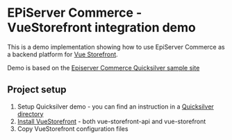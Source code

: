 # EPiServer Commerce - VueStorefront integration demo
This is a demo implementation showing how to use EpiServer Commerce as a backend platform for [Vue Storefront](https://github.com/DivanteLtd/vue-storefront). 

Demo is based on the [Episerver Commerce Quicksilver sample site](https://github.com/episerver/Quicksilver)

## Project setup
1. Setup Quicksilver demo - you can find an instruction in a [Quicksilver directory](https://github.com/makingwaves/epi-commerce-to-vue-storefront/tree/master/Quicksilver)
2. [Install VueStorefront](https://docs.vuestorefront.io/guide/installation/windows.html) - both vue-storefront-api and vue-storefront
3. Copy VueStorefront configuration files
